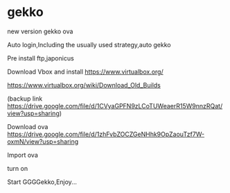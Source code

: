 # gekko

new version gekko ova 

Auto login,Including the usually used strategy,auto gekko

Pre install ftp,japonicus 

Download Vbox and install
https://www.virtualbox.org/

https://www.virtualbox.org/wiki/Download_Old_Builds

(backup link https://drive.google.com/file/d/1CVyaGPFN9zLCoTUWeaerR15W9nnzRQat/view?usp=sharing)

Download ova
https://drive.google.com/file/d/1zhFvbZOCZGeNHhk9OpZaouTzf7W-oxmN/view?usp=sharing

Import ova

turn on

Start GGGGekko,Enjoy...
